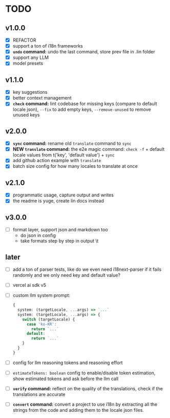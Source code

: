 # TODO

## v1.0.0

- [x] REFACTOR
- [x] support a ton of i18n frameworks
- [x] **`undo` command:** undo the last command, store prev file in .lin folder
- [x] support any LLM
- [x] model presets

## v1.1.0

- [x] key suggestions
- [x] better context management
- [x] **`check` command:** lint codebase for missing keys (compare to default locale json), `--fix` to add empty keys, `--remove-unused` to remove unused keys

## v2.0.0

- [x] **`sync` command:** rename old `translate` command to `sync`
- [x] **NEW `translate` command:** the e2e magic command: `check -f` + default locale values from t('key', 'default value') + `sync`
- [x] add github action example with `translate`
- [x] batch size config for how many locales to translate at once

## v2.1.0

- [x] programmatic usage, capture output and writes
- [x] the readme is yuge, create lin docs instead

## v3.0.0

- [ ] format layer, support json and markdown too
  - do json in config
  - take formats step by step in output \t

## later

- [ ] add a ton of parser tests, like do we even need i18next-parser if it fails randomly and we only need key and default value?
- [ ] vercel ai sdk v5
- [ ] custom llm system prompt:

  ```ts
  {
    system: (targetLocale, ...args) => `...`
    system: (targetLocale, ...args) => {
      switch (targetLocale) {
        case 'ko-KR':
          return `...`
        default:
          return `...`
      }
    }
  }
  ```

- [ ] config for llm reasoning tokens and reasoning effort
- [ ] `estimateTokens: boolean` config to enable/disable token estimation, show estimated tokens and ask before the llm call
- [ ] **`verify` command:** reflect on the quality of the translations, check if the translations are accurate
- [ ] **`convert` command:** convert a project to use i18n by extracting all the strings from the code and adding them to the locale json files.
